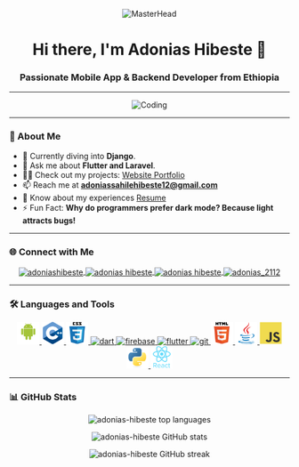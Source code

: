<p align="center">
  <img src="https://1.bp.blogspot.com/-7A4WynwLsMw/XbBpCXG8fHI/AAAAAAAAMt4/uOa1bpLskYgrwGbllhSu2SDj_Mig8SXJQCLcBGAsYHQ/s1600/2000_600px.gif" alt="MasterHead">
</p>

<h1 align="center">Hi there, I'm Adonias Hibeste 👋</h1>
<h3 align="center">Passionate Mobile App & Backend Developer from Ethiopia</h3>

---

<p align="center">
  <img alt="Coding" width="400" src="https://media.licdn.com/dms/image/v2/D4E12AQGWZAOnLDRaQw/article-cover_image-shrink_720_1280/article-cover_image-shrink_720_1280/0/1656679844338?e=1736380800&v=beta&t=Kn92CP2enrFBh0dFztxNlSCEjgvM26UQAJwnl5H4uvo">
</p>

---

### 🚀 About Me
- 🌱 Currently diving into **Django**.
- 💬 Ask me about **Flutter and Laravel**.
- 👨‍💻 Check out my projects: [Website Portfolio](https://adonias-hibeste-website.vercel.app/)
- 📫 Reach me at **adoniassahilehibeste12@gmail.com**
- 📄 Know about my experiences [Resume](https://pdfupload.io/docs/ad6a8022)
- ⚡ Fun Fact: **Why do programmers prefer dark mode? Because light attracts bugs!**

---

### 🌐 Connect with Me
<p align="center">
  <a href="https://twitter.com/adoniashibeste" target="_blank">
    <img align="center" src="https://raw.githubusercontent.com/rahuldkjain/github-profile-readme-generator/master/src/images/icons/Social/twitter.svg" alt="adoniashibeste" height="30" width="40" />
  </a>
  <a href="[https://linkedin.com/in/adonias hibeste](https://www.linkedin.com/in/adonias-hibeste-277288237/)" target="_blank">
    <img align="center" src="https://raw.githubusercontent.com/rahuldkjain/github-profile-readme-generator/master/src/images/icons/Social/linked-in-alt.svg" alt="adonias hibeste" height="30" width="40" />
  </a>
  <a href="[https://fb.com/adonias hibeste](https://www.facebook.com/adonias2112?rdid=VqsYAvyYGFh49s95&share_url=https%3A%2F%2Fwww.facebook.com%2Fshare%2F18MwmmnCaK%2F)" target="_blank">
    <img align="center" src="https://raw.githubusercontent.com/rahuldkjain/github-profile-readme-generator/master/src/images/icons/Social/facebook.svg" alt="adonias hibeste" height="30" width="40" />
  </a>
  <a href="https://instagram.com/adonias_2112" target="_blank">
    <img align="center" src="https://raw.githubusercontent.com/rahuldkjain/github-profile-readme-generator/master/src/images/icons/Social/instagram.svg" alt="adonias_2112" height="30" width="40" />
  </a>
</p>

---

### 🛠️ Languages and Tools
<p align="center">
  <a href="https://developer.android.com" target="_blank">
    <img src="https://raw.githubusercontent.com/devicons/devicon/master/icons/android/android-original-wordmark.svg" alt="android" width="40" height="40"/>
  </a>
  <a href="https://www.w3schools.com/cpp/" target="_blank">
    <img src="https://raw.githubusercontent.com/devicons/devicon/master/icons/cplusplus/cplusplus-original.svg" alt="cplusplus" width="40" height="40"/>
  </a>
  <a href="https://www.w3schools.com/css/" target="_blank">
    <img src="https://raw.githubusercontent.com/devicons/devicon/master/icons/css3/css3-original-wordmark.svg" alt="css3" width="40" height="40"/>
  </a>
  <a href="https://dart.dev" target="_blank">
    <img src="https://www.vectorlogo.zone/logos/dartlang/dartlang-icon.svg" alt="dart" width="40" height="40"/>
  </a>
  <a href="https://firebase.google.com/" target="_blank">
    <img src="https://www.vectorlogo.zone/logos/firebase/firebase-icon.svg" alt="firebase" width="40" height="40"/>
  </a>
  <a href="https://flutter.dev" target="_blank">
    <img src="https://www.vectorlogo.zone/logos/flutterio/flutterio-icon.svg" alt="flutter" width="40" height="40"/>
  </a>
  <a href="https://git-scm.com/" target="_blank">
    <img src="https://www.vectorlogo.zone/logos/git-scm/git-scm-icon.svg" alt="git" width="40" height="40"/>
  </a>
  <a href="https://www.w3.org/html/" target="_blank">
    <img src="https://raw.githubusercontent.com/devicons/devicon/master/icons/html5/html5-original-wordmark.svg" alt="html5" width="40" height="40"/>
  </a>
  <a href="https://www.java.com" target="_blank">
    <img src="https://raw.githubusercontent.com/devicons/devicon/master/icons/java/java-original.svg" alt="java" width="40" height="40"/>
  </a>
  <a href="https://developer.mozilla.org/en-US/docs/Web/JavaScript" target="_blank">
    <img src="https://raw.githubusercontent.com/devicons/devicon/master/icons/javascript/javascript-original.svg" alt="javascript" width="40" height="40"/>
  </a>
  <a href="https://python.org" target="_blank">
    <img src="https://raw.githubusercontent.com/devicons/devicon/master/icons/python/python-original.svg" alt="python" width="40" height="40"/>
  </a>
  <a href="https://reactjs.org/" target="_blank">
    <img src="https://raw.githubusercontent.com/devicons/devicon/master/icons/react/react-original-wordmark.svg" alt="react" width="40" height="40"/>
  </a>
</p>

---

### 📊 GitHub Stats
<p align="center">
  <img src="https://github-readme-stats.vercel.app/api/top-langs?username=adonias-hibeste&show_icons=true&locale=en&layout=compact" alt="adonias-hibeste top languages" />
</p>

<p align="center">
  <img src="https://github-readme-stats.vercel.app/api?username=adonias-hibeste&show_icons=true&locale=en" alt="adonias-hibeste GitHub stats" />
</p>

<p align="center">
  <img src="https://github-readme-streak-stats.herokuapp.com/?user=adonias-hibeste&" alt="adonias-hibeste GitHub streak" />
</p>
